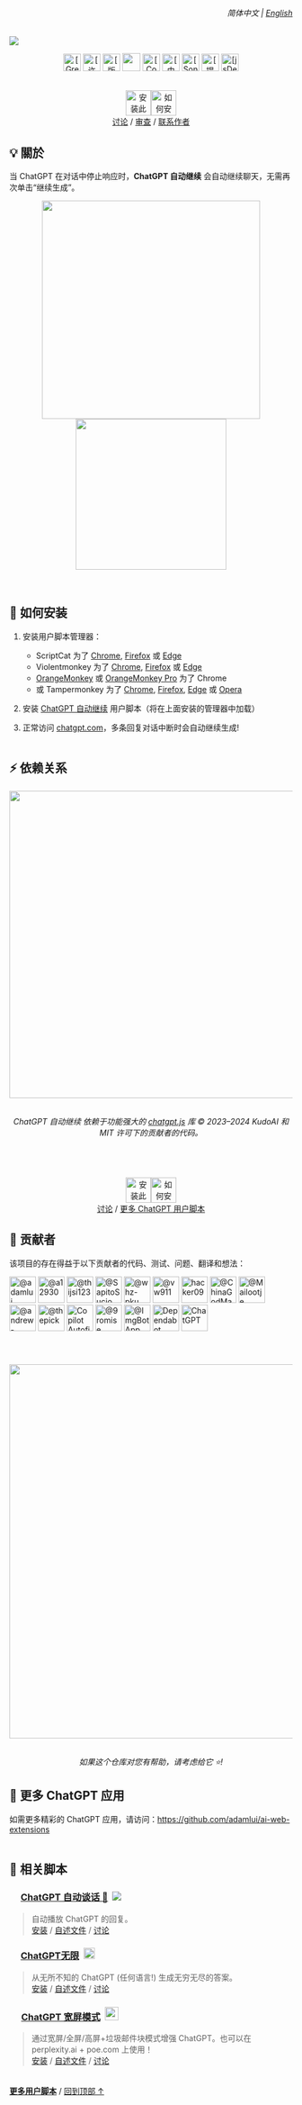 <a id="top"></a>

<div align="right">
    <h6>
        <picture>
            <source type="image/svg+xml" media="(prefers-color-scheme: dark)" srcset="https://media.chatgptautocontinue.com/images/icons/earth/white/icon32.svg">
            <img height=14 src="https://media.chatgptautocontinue.com/images/icons/earth/black/icon32.svg">
        </picture>
        &nbsp;简体中文 |
        <a href="../../#readme">English</a>
    </h6>
</div>

<a href="https://gm.chatgptautocontinue.com"><img src="https://media.chatgptautocontinue.com/images//tiles/marquee/tile1400x560.png"></a>

<div align="center">

<a href="https://gm.chatgptautocontinue.com">
    <img height=31 alt="[Greasy Fork]" src="https://img.shields.io/greasyfork/dt/466789?label=%E7%94%A8%E6%88%B7&logo=weightsandbiases&logoColor=white&labelColor=464646&color=blue&style=for-the-badge"></a>
<a href="LICENSE.md">
    <img height=31 alt="[许可证: MIT]" src="https://img.shields.io/badge/%E8%AE%B8%E5%8F%AF%E8%AF%81-MIT-orange.svg?logo=internetarchive&logoColor=white&labelColor=464646&style=for-the-badge"></a>
<a href="https://gm.chatgptautocontinue.com/versions">
    <img height=31 alt="[版本]" src="https://img.shields.io/greasyfork/v/466789?label=%E6%9C%80%E6%96%B0%E7%89%88%E6%9C%AC&logo=surveymonkey&logoColor=white&labelColor=464646&color=1e971e&style=for-the-badge"></a>
<a href="https://github.com/adamlui/chatgpt-auto-continue/blob/main/greasemonkey/chatgpt-auto-continue.user.js">
    <img height=32 src="https://img.shields.io/github/size/adamlui/chatgpt-auto-continue/greasemonkey/chatgpt-auto-continue.user.js?label=%E6%96%87%E4%BB%B6%E5%A4%A7%E5%B0%8F&logo=databricks&logoColor=white&labelColor=464646&color=ff69b4&style=for-the-badge"></img></a>
<a href="https://www.codefactor.io/repository/github/adamlui/chatgpt-auto-continue">
    <img height=31 alt="[CodeFactor 等级]" src="https://img.shields.io/codefactor/grade/github/adamlui/chatgpt-auto-continue?label=%E4%BB%A3%E7%A0%81%E8%B4%A8%E9%87%8F&logo=codefactor&logoColor=white&labelColor=464646&color=b5fc7b&style=for-the-badge"></a>
<a href="https://github.com/KudoAI/chatgpt.js?utm_source=chatgpt_auto_continue&utm_content=github_shield">
    <img height=31 alt="[由 chatgpt.js 提供支持]" src="https://img.shields.io/badge/%E4%BE%9B%E7%94%B5-chatgpt.js-black?logo=gamejolt&logoColor=white&labelColor=464646&style=for-the-badge"></a>
<a href="https://sonarcloud.io/component_measures?metric=new_vulnerabilities&id=adamlui_chatgpt-auto-continue">
    <img height=31 alt="[SonarCloud 漏洞]" src="https://img.shields.io/badge/dynamic/json?url=https%3A%2F%2Fsonarcloud.io%2Fapi%2Fmeasures%2Fcomponent%3Fcomponent%3Dadamlui_chatgpt-auto-continue%26metricKeys%3Dvulnerabilities&query=%24.component.measures.0.value&style=for-the-badge&logo=sonarcloud&logoColor=white&labelColor=464646&label=%E6%BC%8F%E6%B4%9E&color=gold"></a>
<a href="https://github.com/awesome-scripts/awesome-userscripts#chatgpt">
    <img height=31 alt="[提及于 Awesome]" src="https://img.shields.io/badge/%E6%8F%90%E5%8F%8A%E4%BA%8E-Awesome-cb48dc?logo=awesomelists&logoColor=white&labelColor=464646&style=for-the-badge"></a>
<a href="https://www.jsdelivr.com/package/gh/adamlui/chatgpt-auto-continue?tab=stats">
    <img height=31 alt="[jsDelivr 统计数据]" src="https://img.shields.io/jsdelivr/gh/hm/adamlui/chatgpt-auto-continue?style=for-the-badge&logo=jsdelivr&logoColor=white&label=jsDelivr%20%E8%AF%B7%E6%B1%82&labelColor=464646&color=2bbbd8"></a>
<br><br>

<a href="https://gm.chatgptautocontinue.com"><img height=45 alt="安装此脚本" src="https://media.chatgptautocontinue.com/images/buttons/greasy-fork/zh-cn/install-button.svg?54af935"></a><a href="#-如何安装"><img height=45 alt="如何安装" title="如何安装" src="https://media.chatgptautocontinue.com/images/buttons/greasy-fork/help-button.svg"></a>
<br>
[讨论](https://github.com/adamlui/chatgpt-auto-continue/discussions) /
[审查](https://gm.chatgptautocontinue.com/feedback#post-discussion) /
[联系作者](https://github.com/adamlui)

</div>

## 💡 關於

当 ChatGPT 在对话中停止响应时，**ChatGPT 自动继续** 会自动继续聊天，无需再次单击“继续生成”。

<div align="center">

<img width=388 src="https://media.chatgptautocontinue.com/images/screenshots/continue-button-crossed.png"> <img width=268 src="https://media.chatgptautocontinue.com/images/screenshots/zh-cn/auto-continue-on-notification-checked.png">

</div>

<br>

## 🚀 如何安装

1. 安装用户脚本管理器：
    - ScriptCat 为了 [Chrome](https://chromewebstore.google.com/detail/scriptcat/ndcooeababalnlpkfedmmbbbgkljhpjf), [Firefox](https://addons.mozilla.org/firefox/addon/scriptcat/) 或 [Edge](https://microsoftedge.microsoft.com/addons/detail/scriptcat/liilgpjgabokdklappibcjfablkpcekh)
    - Violentmonkey 为了 [Chrome](https://chromewebstore.google.com/detail/violentmonkey/jinjaccalgkegednnccohejagnlnfdag), [Firefox](https://addons.mozilla.org/firefox/addon/violentmonkey/) 或 [Edge](https://microsoftedge.microsoft.com/addons/detail/eeagobfjdenkkddmbclomhiblgggliao)
    - [OrangeMonkey](https://chromewebstore.google.com/detail/orangemonkey/ekmeppjgajofkpiofbebgcbohbmfldaf) 或 [OrangeMonkey Pro](https://chromewebstore.google.com/detail/orangemonkey-pro/ggdmdoodcfamjggeigifpjfnnjfbland) 为了 Chrome
    - 或 Tampermonkey 为了 [Chrome](https://chromewebstore.google.com/detail/tampermonkey/dhdgffkkebhmkfjojejmpbldmpobfkfo), [Firefox](https://addons.mozilla.org/firefox/addon/tampermonkey/), [Edge](https://microsoftedge.microsoft.com/addons/detail/tampermonkey/iikmkjmpaadaobahmlepeloendndfphd) 或 [Opera](https://addons.opera.com/extensions/details/tampermonkey-beta/)

2. 安装 [ChatGPT 自动继续](https://gm.chatgptautocontinue.com) 用户脚本（将在上面安装的管理器中加载）

3. 正常访问 [chatgpt.com](https://chatgpt.com)，多条回复对话中断时会自动继续生成!
<br><br>

## ⚡ 依赖关系

<h6>
<div align="center">

<a href="https://chatgpt.js.org/#/zh-cn/">
    <picture>
        <source type="image/png" media="(prefers-color-scheme: dark)" srcset="https://media.chatgptjs.org/images/logos/chatgpt.js/with-reflection/darkmode.png">
        <img width=546 src="https://media.chatgptjs.org/images/logos/chatgpt.js/with-reflection/lightmode.png">
    </picture>
</a>
<br><br>

ChatGPT 自动继续 依赖于功能强大的 [chatgpt.js](https://github.com/KudoAI/chatgpt.js) 库 © 2023–2024 KudoAI 和 MIT 许可下的贡献者的代码。

</div>
</h6>

#

<br>

<div align="center">

<a href="https://gm.chatgptautocontinue.com"><img height=45 alt="安装此脚本" src="https://media.chatgptautocontinue.com/images/buttons/greasy-fork/zh-cn/install-button.svg"></a><a href="#-如何安装"><img alt="如何安装" title="如何安装" height=45 src="https://media.chatgptautocontinue.com/images/buttons/greasy-fork/help-button.svg"></a>
<br>
[讨论](https://github.com/adamlui/chatgpt-auto-continue/discussions) / 
[更多 ChatGPT 用户脚本](https://github.com/adamlui/userscripts/tree/master/chatgpt)

</div>

## 🧠 贡献者

该项目的存在得益于以下贡献者的代码、测试、问题、翻译和想法：

<a href="https://github.com/adamlui"><img width=47 title="@adamlui" src="https://avatars.githubusercontent.com/u/10906554?first-contrib=2023.04.28"></img></a>
<a href="https://github.com/a12930"><img width=47 title="@a12930" src="https://avatars.githubusercontent.com/u/84412716?first-contrib=2023.08.02-ux-update-bug-report"></img></a>
<a href="https://github.com/thijsi123"><img width=47 title="@thijsi123" src="https://avatars.githubusercontent.com/u/64159148?first-contrib=2023.08.10-observer-freeze-bug-report"></img></a>
<a href="https://github.com/SapitoSucio"><img width=47 title="@SapitoSucio" src="https://avatars.githubusercontent.com/u/7357354?first-contrib=2023.10.31-observer-freeze-bug-report"></img></a>
<a href="https://github.com/whz-pku"><img width=47 title="@whz-pku" src="https://avatars.githubusercontent.com/u/158176338?first-contrib=2024.3.1-button-click-fails-bug-report"></img></a>
<a href="https://github.com/vw911"><img width=47 title="@vw911" src="https://avatars.githubusercontent.com/u/144692196?first-contrib=2024.5.14-post-gpt-4o-ui-update-broke-script-alert"></img></a>
<a href="https://greasyfork.org/users/670188-hacker09"><picture><source type="image/png" media="(prefers-color-scheme: dark)" srcset="https://media.chatgptautocontinue.com/images/icons/web-stores/greasy-fork/white/icon50.png"><img width=47 src="https://media.chatgptautocontinue.com/images/icons/web-stores/greasy-fork/black/icon50.png?first-contrib=2024.6.27-portuguese-translation-corrections" title="hacker09"></picture></a>
<a href="https://github.com/ChinaGodMan"><img width=47 title="@ChinaGodMan" src="https://avatars.githubusercontent.com/u/96548841?first-contrib=2024.9.7-improved-chinese-msgs"></img></a>
<a href="https://github.com/Mailootje"><img width=47 title="@Mailootje" src="https://avatars.githubusercontent.com/u/69102590?first-contrib=2024.9.15-stopped-working-alert"></img></a>
<a href="https://github.com/andrew-bierman"><img width=47 title="@andrew-bierman" src="https://avatars.githubusercontent.com/u/94939237?first-contrib=2024.9.25-dark-reader-interference-alert"></img></a>
<a href="https://github.com/thepick"><img width=47 title="@thepick" src="https://avatars.githubusercontent.com/u/12082594?first-contrib=2024.10.11-gpt-editor-bug-report"></img></a>
<a href="#"><img width=47 title="Copilot Autofix" src="https://github.githubassets.com/favicons/favicon.svg?first-contrib=2024.12.9-cmd-injection-autofix"></a>
<a href="https://github.com/9romise"><img width=47 title="@9romise" src="https://avatars.githubusercontent.com/u/38204901?first-contrib=2024.12.13-revealed-unneeded-semicolons"></img></a>
<a href="https://github.com/ImgBotApp"><img width=47 title="@ImgBotApp" src="https://avatars.githubusercontent.com/u/31427850"></img></a>
<a href="https://github.com/dependabot"><img width=47 title="Dependabot" src="https://avatars.githubusercontent.com/in/29110"></img></a>
<a href="https://chatgpt.com"><picture><source type="image/png" media="(prefers-color-scheme: dark)" srcset="https://media.chatgptautocontinue.com/images/icons/platforms/chatgpt/black-on-white/icon50.png"><img width=47 title="ChatGPT" src="https://media.chatgptautocontinue.com/images/icons/platforms/chatgpt/white-on-gray/icon50.png"></img></picture></a>

#

<div align="center">

<br>

<a href="https://github.com/adamlui/chatgpt-auto-continue/stargazers">
    <picture>
        <source media="(prefers-color-scheme: dark)" srcset="https://api.star-history.com/svg?repos=adamlui/chatgpt-auto-continue&type=Timeline&theme=dark" />
        <img width=665 src="https://api.star-history.com/svg?repos=adamlui/chatgpt-auto-continue&type=Timeline" />
    </picture>
</a>

<br>_如果这个仓库对您有帮助，请考虑给它 ⭐!_

</div>

## 🤖 更多 ChatGPT 应用

如需更多精彩的 ChatGPT 应用，请访问：https://github.com/adamlui/ai-web-extensions
<br><br>

## 📜 相关脚本

### <picture><source type="image/png" media="(prefers-color-scheme: dark)" srcset="https://cdn.jsdelivr.net/gh/adamlui/chatgpt-auto-talk/assets/images/icons/openai/white/icon16.png"><img width=16 src="https://cdn.jsdelivr.net/gh/adamlui/chatgpt-auto-talk/assets/images/icons/openai/black/icon16.png"></picture> [ChatGPT 自动谈话 📣](https://github.com/adamlui/chatgpt-auto-talk) &nbsp;<a href="https://github.com/awesome-scripts/awesome-userscripts#chatgpt"><img src="https://cdn.jsdelivr.net/gh/adamlui/chatgpt-auto-talk/assets/images/badges/awesome/badge.svg"></a>

> 自动播放 ChatGPT 的回复。
<br>[安装](https://github.com/adamlui/chatgpt-auto-talk/tree/main/docs/zh-cn/#-如何安装) /
[自述文件](https://github.com/adamlui/chatgpt-auto-talk/tree/main/docs/zh-cn/#readme) /
[讨论](https://github.com/adamlui/chatgpt-auto-talk/discussions)

### <img width=16 src="https://media.chatgptinfinity.com/images/icons/infinity-symbol/circled/icon32.png?65fcf31"> [ChatGPT无限](https://chatgptinfinity.com) &nbsp;<a href="https://chrome.chatgptinfinity.com/?source=github&medium=readme&content=featured-by-google-badge"><img height=20 src="https://media.chatgptinfinity.com/images/badges/chrome-web-store/featured-by-google/badge500x91.png"></a>

> 从无所不知的 ChatGPT (任何语言!) 生成无穷无尽的答案。<br>
[安装](https://docs.chatgptinfinity.com/zh-cn/#-如何安装) / 
[自述文件](https://docs.chatgptinfinity.com/zh-cn/#readme) / 
[讨论](https://github.com/adamlui/chatgpt-infinity/discussions)

### <img width=17 src="https://media.chatgptwidescreen.com/images/icons/widescreen-robot-emoji/icon32.png"> [ChatGPT 宽屏模式](https://chatgptwidescreen.com) &nbsp;<img src="https://media.chatgptwidescreen.com/images/badges/product-hunt/product-of-the-week-2-larger-centered-rounded-light.svg" width="auto" height="24" />

> 通过宽屏/全屏/高屏+垃圾邮件块模式增强 ChatGPT。也可以在 perplexity.ai + poe.com 上使用！<br>
[安装](https://docs.chatgptwidescreen.com/zh-cn/#-如何安装) / 
[自述文件](https://docs.chatgptwidescreen.com/zh-cn/#readme) / 
[讨论](https://github.com/adamlui/chatgpt-widescreen/discussions)

<img height=6px width="100%" src="https://media.chatgptautocontinue.com/images/separators/gradient-aqua.png">
  
<a href="https://github.com/adamlui/userscripts">**更多用户脚本**</a> / 
<a href="#top">回到顶部 ↑</a>
